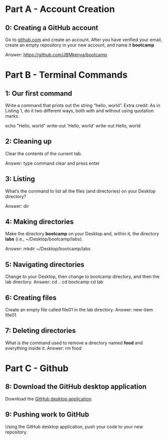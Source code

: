 # Part A - Account Creation


## 0: Creating a GitHub account

Go to [github.com](https://github.com/) and create an account. After you have verified your email, create an empty repository in your new account, and name it **bootcamp**

Answer: https://github.com/JBMkenya/bootcamp
# Part B - Terminal Commands
  

## 1: Our first command

Write a command that prints out the string “hello, world”. Extra credit: As in Listing 1, do it two different ways, both with and without using quotation marks.

echo "Hello, world"
write-out 'Hello, world'
write-out Hello, world

## 2: Cleaning up

Clear the contents of the current tab.

Answer: type command clear and press enter
## 3: Listing

What’s the command to list all the files (and directories) on your Desktop directory?

Answer: dir

## 4: Making directories

Make the directory **bootcamp** on your Desktop and, within it, the directory **labs** (i.e., ~/Desktop/bootcamp/labs).

Answer: mkdir ~/Desktop/bootcamp/labs
         
        
## 5: Navigating directories

Change to your Desktop, then change to bootcamp directory, and then the lab directory.
Answer: cd ..
        cd bootcamp
        cd lab

## 6: Creating files

Create an empty file called file01 in the lab directory. 
Answer: new-item file01

## 7: Deleting directories

What is the command used to remove a directory named **food** and everything inside it. 
Answer: rm food
# Part C - Github 

## 8: Download the GitHub desktop application

Download the [GitHub desktop application](https://desktop.github.com/).

## 9: Pushing work to GitHub

Using the GitHub desktop application, push your code to your new repository.
